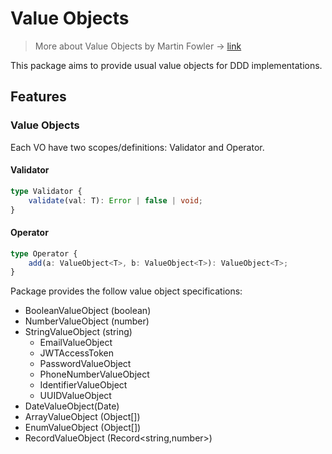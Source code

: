 # Value Objects

> More about Value Objects by Martin Fowler -> [link](https://martinfowler.com/bliki/ValueObject.html)

This package aims to provide usual value objects for DDD implementations.

## Features

### Value Objects

Each VO have two scopes/definitions: Validator and Operator.

#### Validator

```typescript
type Validator {
    validate(val: T): Error | false | void;
}
```

#### Operator

```typescript
type Operator {
    add(a: ValueObject<T>, b: ValueObject<T>): ValueObject<T>;
}
```

Package provides the follow value object specifications:

- BooleanValueObject (boolean)
- NumberValueObject (number)
- StringValueObject (string)
  - EmailValueObject
  - JWTAccessToken
  - PasswordValueObject
  - PhoneNumberValueObject
  - IdentifierValueObject
  - UUIDValueObject
- DateValueObject(Date)
- ArrayValueObject (Object[])
- EnumValueObject (Object[])
- RecordValueObject (Record<string,number>)
